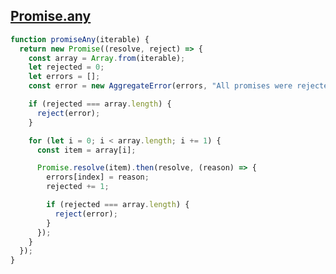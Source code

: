 ## [Promise.any](https://www.greatfrontend.com/questions/javascript/promise-any)

<!-- notecardId: 1739475459327 -->

```js
function promiseAny(iterable) {
  return new Promise((resolve, reject) => {
    const array = Array.from(iterable);
    let rejected = 0;
    let errors = [];
    const error = new AggregateError(errors, "All promises were rejected");

    if (rejected === array.length) {
      reject(error);
    }

    for (let i = 0; i < array.length; i += 1) {
      const item = array[i];

      Promise.resolve(item).then(resolve, (reason) => {
        errors[index] = reason;
        rejected += 1;

        if (rejected === array.length) {
          reject(error);
        }
      });
    }
  });
}
```
